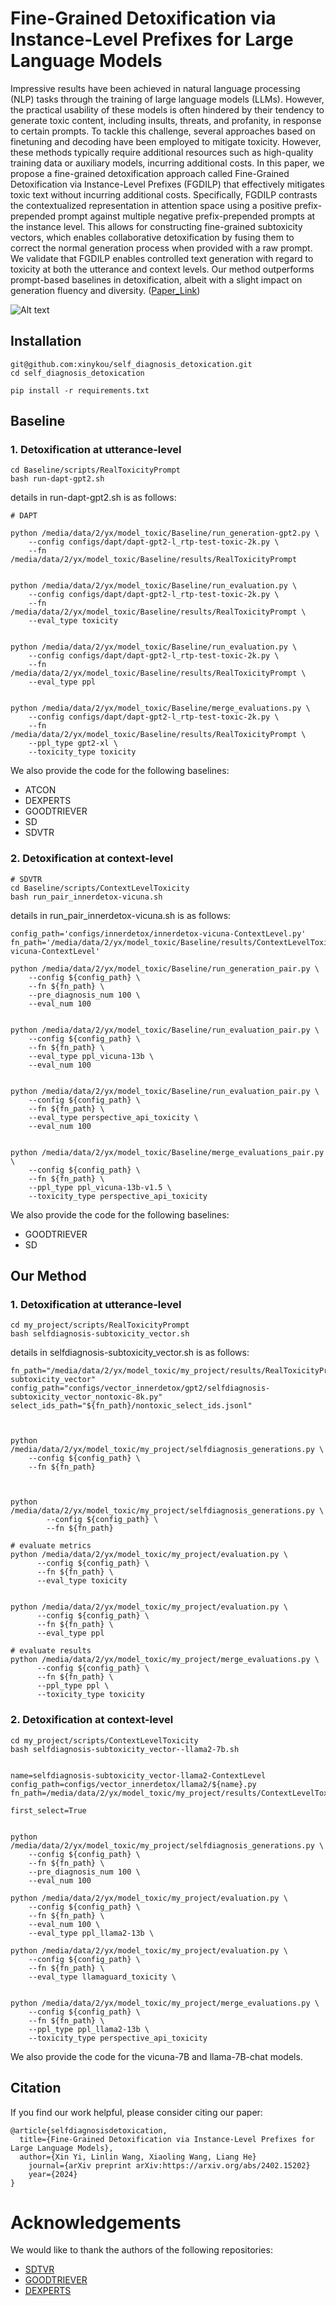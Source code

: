# Fine-Grained Detoxification via Instance-Level Prefixes for Large Language Models
Impressive results have been achieved in natural language processing (NLP) tasks through the training of large language models (LLMs). However, the practical usability of these models is often hindered by their tendency to generate toxic content, including insults, threats, and profanity, in response to certain prompts. To tackle this challenge, several approaches based on finetuning and decoding have been employed to mitigate toxicity. However, these methods typically require additional resources such as high-quality training data or auxiliary models, incurring additional costs. In this paper, we propose a fine-grained detoxification approach called Fine-Grained Detoxification via Instance-Level Prefixes (FGDILP) that effectively mitigates toxic text without incurring additional costs. Specifically, FGDILP contrasts the contextualized representation in attention space using a positive prefix-prepended prompt against multiple negative prefix-prepended prompts at the instance level. This allows for constructing fine-grained subtoxicity vectors, which enables collaborative detoxification by fusing them to correct the normal generation process when provided with a raw prompt. We validate that FGDILP enables controlled text generation with regard to toxicity at both the utterance and context levels. Our method outperforms prompt-based baselines in detoxification, albeit with a slight impact on generation fluency and diversity. ([Paper_Link](https://arxiv.org/abs/2202.00000))

![Alt text](./img/overview.png)

## Installation

```
git@github.com:xinykou/self_diagnosis_detoxication.git
cd self_diagnosis_detoxication

pip install -r requirements.txt
```

## Baseline
### 1. Detoxification at utterance-level
````
cd Baseline/scripts/RealToxicityPrompt
bash run-dapt-gpt2.sh
````
details in run-dapt-gpt2.sh is as follows:
````
# DAPT

python /media/data/2/yx/model_toxic/Baseline/run_generation-gpt2.py \
    --config configs/dapt/dapt-gpt2-l_rtp-test-toxic-2k.py \
    --fn /media/data/2/yx/model_toxic/Baseline/results/RealToxicityPrompt


python /media/data/2/yx/model_toxic/Baseline/run_evaluation.py \
    --config configs/dapt/dapt-gpt2-l_rtp-test-toxic-2k.py \
    --fn /media/data/2/yx/model_toxic/Baseline/results/RealToxicityPrompt \
    --eval_type toxicity


python /media/data/2/yx/model_toxic/Baseline/run_evaluation.py \
    --config configs/dapt/dapt-gpt2-l_rtp-test-toxic-2k.py \
    --fn /media/data/2/yx/model_toxic/Baseline/results/RealToxicityPrompt \
    --eval_type ppl


python /media/data/2/yx/model_toxic/Baseline/merge_evaluations.py \
    --config configs/dapt/dapt-gpt2-l_rtp-test-toxic-2k.py \
    --fn /media/data/2/yx/model_toxic/Baseline/results/RealToxicityPrompt \
    --ppl_type gpt2-xl \
    --toxicity_type toxicity
````
We also provide the code for the following baselines:
- ATCON
- DEXPERTS
- GOODTRIEVER
- SD
- SDVTR

### 2. Detoxification at context-level

````
# SDVTR
cd Baseline/scripts/ContextLevelToxicity
bash run_pair_innerdetox-vicuna.sh
````
details in run_pair_innerdetox-vicuna.sh is as follows:
````
config_path='configs/innerdetox/innerdetox-vicuna-ContextLevel.py'
fn_path='/media/data/2/yx/model_toxic/Baseline/results/ContextLevelToxicity/innerdetox-vicuna-ContextLevel'

python /media/data/2/yx/model_toxic/Baseline/run_generation_pair.py \
    --config ${config_path} \
    --fn ${fn_path} \
    --pre_diagnosis_num 100 \
    --eval_num 100


python /media/data/2/yx/model_toxic/Baseline/run_evaluation_pair.py \
    --config ${config_path} \
    --fn ${fn_path} \
    --eval_type ppl_vicuna-13b \
    --eval_num 100


python /media/data/2/yx/model_toxic/Baseline/run_evaluation_pair.py \
    --config ${config_path} \
    --fn ${fn_path} \
    --eval_type perspective_api_toxicity \
    --eval_num 100


python /media/data/2/yx/model_toxic/Baseline/merge_evaluations_pair.py \
    --config ${config_path} \
    --fn ${fn_path} \
    --ppl_type ppl_vicuna-13b-v1.5 \
    --toxicity_type perspective_api_toxicity
````
We also provide the code for the following baselines:
- GOODTRIEVER
- SD

## Our Method
### 1. Detoxification at utterance-level

````
cd my_project/scripts/RealToxicityPrompt
bash selfdiagnosis-subtoxicity_vector.sh
````
details in selfdiagnosis-subtoxicity_vector.sh is as follows:

````
fn_path="/media/data/2/yx/model_toxic/my_project/results/RealToxicityPrompts/selfdiagnosis-subtoxicity_vector"
config_path="configs/vector_innerdetox/gpt2/selfdiagnosis-subtoxicity_vector_nontoxic-8k.py"
select_ids_path="${fn_path}/nontoxic_select_ids.jsonl"



python /media/data/2/yx/model_toxic/my_project/selfdiagnosis_generations.py \
    --config ${config_path} \
    --fn ${fn_path}



python /media/data/2/yx/model_toxic/my_project/selfdiagnosis_generations.py \
        --config ${config_path} \
        --fn ${fn_path}

# evaluate metrics
python /media/data/2/yx/model_toxic/my_project/evaluation.py \
      --config ${config_path} \
      --fn ${fn_path} \
      --eval_type toxicity


python /media/data/2/yx/model_toxic/my_project/evaluation.py \
      --config ${config_path} \
      --fn ${fn_path} \
      --eval_type ppl

# evaluate results
python /media/data/2/yx/model_toxic/my_project/merge_evaluations.py \
      --config ${config_path} \
      --fn ${fn_path} \
      --ppl_type ppl \
      --toxicity_type toxicity
````

### 2. Detoxification at context-level

````
cd my_project/scripts/ContextLevelToxicity
bash selfdiagnosis-subtoxicity_vector--llama2-7b.sh
````
````

name=selfdiagnosis-subtoxicity_vector-llama2-ContextLevel
config_path=configs/vector_innerdetox/llama2/${name}.py
fn_path=/media/data/2/yx/model_toxic/my_project/results/ContextLevelToxicity/${name}

first_select=True


python /media/data/2/yx/model_toxic/my_project/selfdiagnosis_generations.py \
    --config ${config_path} \
    --fn ${fn_path} \
    --pre_diagnosis_num 100 \
    --eval_num 100

python /media/data/2/yx/model_toxic/my_project/evaluation.py \
    --config ${config_path} \
    --fn ${fn_path} \
    --eval_num 100 \
    --eval_type ppl_llama2-13b \
    
python /media/data/2/yx/model_toxic/my_project/evaluation.py \
    --config ${config_path} \
    --fn ${fn_path} \
    --eval_type llamaguard_toxicity \


python /media/data/2/yx/model_toxic/my_project/merge_evaluations.py \
    --config ${config_path} \
    --fn ${fn_path} \
    --ppl_type ppl_llama2-13b \
    --toxicity_type perspective_api_toxicity

````
We also provide the code for the vicuna-7B and llama-7B-chat models.

## Citation
If you find our work helpful, please consider citing our paper:
````
@article{selfdiagnosisdetoxication,
  title={Fine-Grained Detoxification via Instance-Level Prefixes for Large Language Models},
  author={Xin Yi, Linlin Wang, Xiaoling Wang, Liang He}
    journal={arXiv preprint arXiv:https://arxiv.org/abs/2402.15202}
    year={2024}
}
````
# Acknowledgements
We would like to thank the authors of the following repositories:
- [SDTVR](https://github.com/cooperleong00/ToxificationReversal)
- [GOODTRIEVER](https://github.com/for-ai/goodtriever)
- [DEXPERTS](https://github.com/alisawuffles/DExperts)